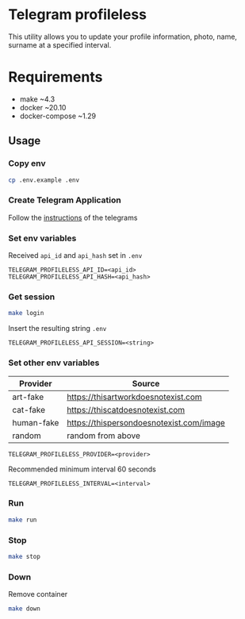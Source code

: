 # Telegram profileless

This utility allows you to update your profile information, photo, name, surname at a specified interval.

# Requirements

- make ~4.3
- docker ~20.10
- docker-compose ~1.29

## Usage

### Copy env

```bash
cp .env.example .env
```

### Create Telegram Application

Follow the [instructions](https://core.telegram.org/api/obtaining_api_id#obtaining-api-id) of the telegrams

### Set env variables

Received ```api_id``` and ```api_hash``` set in ```.env```

```dotenv
TELEGRAM_PROFILELESS_API_ID=<api_id>
TELEGRAM_PROFILELESS_API_HASH=<api_hash>
```

### Get session

```bash
make login
```

Insert the resulting string ```.env```

```dotenv
TELEGRAM_PROFILELESS_API_SESSION=<string>
```


### Set other env variables

Provider | Source
--- | ---
art-fake | https://thisartworkdoesnotexist.com
cat-fake | https://thiscatdoesnotexist.com
human-fake | https://thispersondoesnotexist.com/image
random | random from above

```dotenv
TELEGRAM_PROFILELESS_PROVIDER=<provider>
```

Recommended minimum interval 60 seconds

```dotenv
TELEGRAM_PROFILELESS_INTERVAL=<interval>
```

### Run

```bash
make run
```

### Stop

```bash
make stop
```

### Down

Remove container

```bash
make down
```
